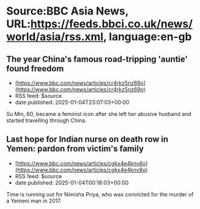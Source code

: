 # Source:BBC Asia News, URL:https://feeds.bbci.co.uk/news/world/asia/rss.xml, language:en-gb

## The year China's famous road-tripping 'auntie' found freedom
 - [https://www.bbc.com/news/articles/cr4rkz5nz69o](https://www.bbc.com/news/articles/cr4rkz5nz69o)
 - RSS feed: $source
 - date published: 2025-01-04T23:07:03+00:00

Su Min, 60, became a feminist icon after she left her abusive husband and started travelling through China.

## Last hope for Indian nurse on death row in Yemen: pardon from victim's family
 - [https://www.bbc.com/news/articles/cgkx4e4knv8o](https://www.bbc.com/news/articles/cgkx4e4knv8o)
 - RSS feed: $source
 - date published: 2025-01-04T00:18:03+00:00

Time is running out for Nimisha Priya, who was convicted for the murder of a Yemeni man in 2017.

